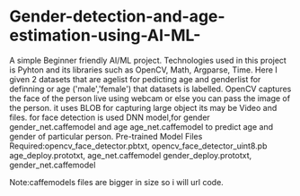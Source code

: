 # Gender-detection-and-age-estimation-using-AI-ML-
A simple Beginner friendly AI/ML project. Technologies used in this project is Pyhton and its libraries such as OpenCV, Math, Argparse, Time.
Here I given 2 datasets that are agelist for pedicting age and genderlist for definning or age ('male','female') that datasets is labelled.
OpenCV captures the face of the person live using webcam or else you can pass the image of the person.
it uses BLOB for capturing large object its may be Video and files. 
for face detection is used DNN model,for gender gender_net.caffemodel and age age_net.caffemodel to predict age and gender of particular person.
Pre-trained Model Files Required:opencv_face_detector.pbtxt, opencv_face_detector_uint8.pb
age_deploy.prototxt, age_net.caffemodel
gender_deploy.prototxt, gender_net.caffemodel


Note:caffemodels files are bigger in size so i will url code.

